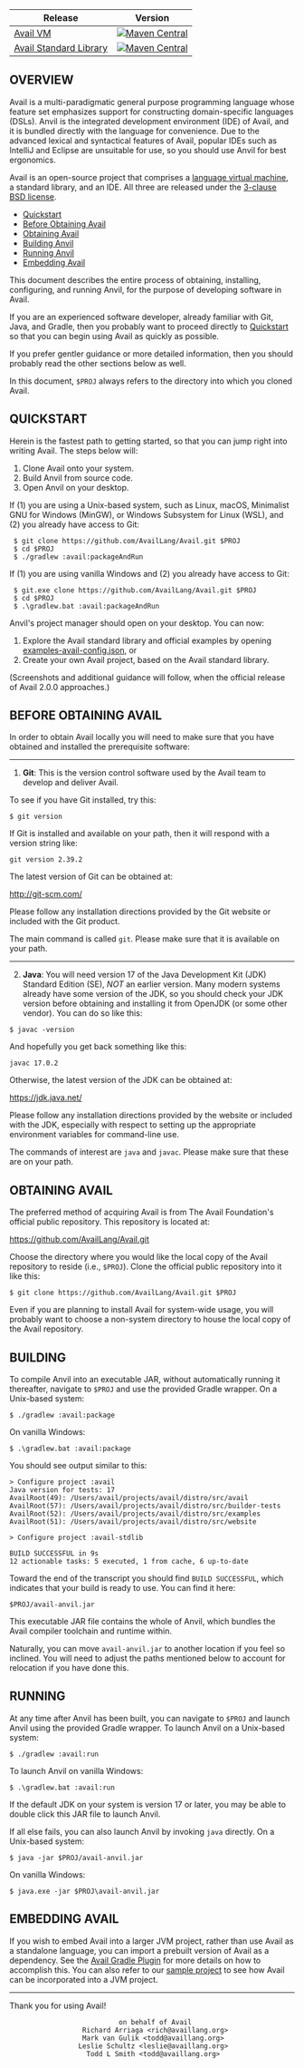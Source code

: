 | **Release**                                | **Version**                                                                                                                                                |
|--------------------------------------------|------------------------------------------------------------------------------------------------------------------------------------------------------------|
| [Avail VM](avail)                          | [![Maven Central](https://img.shields.io/badge/maven--central-v2.0.0.alpha21-0f824e)](https://central.sonatype.com/namespace/org.availlang)                |
| [Avail Standard Library](distro/src/avail) | [![Maven Central](https://img.shields.io/badge/maven--central-v2.0.0.alpha21--1.6.1.alpha10-0f824e)](https://central.sonatype.com/namespace/org.availlang) |

OVERVIEW
--------------------------------------------------------------------------------

Avail is a multi-paradigmatic general purpose programming language whose feature
set emphasizes support for constructing domain-specific languages (DSLs). Anvil
is the integrated development environment (IDE) of Avail, and it is bundled
directly with the language for convenience. Due to the advanced lexical and
syntactical features of Avail, popular IDEs such as IntelliJ and Eclipse are
unsuitable for use, so you should use Anvil for best ergonomics.

Avail is an open-source project that comprises a 
[language virtual machine](https://en.wikipedia.org/wiki/Virtual_machine), a 
standard library, and an IDE. All three are released under the
[3-clause BSD license](https://en.wikipedia.org/wiki/BSD_licenses#3-clause_license_.28.22Revised_BSD_License.22.2C_.22New_BSD_License.22.2C_or_.22Modified_BSD_License.22.29).

 * [Quickstart](#quickstart)
 * [Before Obtaining Avail](#before-obtaining-avail)
 * [Obtaining Avail](#obtaining-avail)
 * [Building Anvil](#building)
 * [Running Anvil](#running)
 * [Embedding Avail](#embedding-avail)

This document describes the entire process of obtaining, installing,
configuring, and running Anvil, for the purpose of developing software in Avail.

If you are an experienced software developer, already familiar with Git, Java,
and Gradle, then you probably want to proceed directly to
[Quickstart](#quickstart) so that you can begin using Avail as quickly as
possible.

If you prefer gentler guidance or more detailed information, then you should
probably read the other sections below as well.

In this document, `$PROJ` always refers to the directory into which you cloned
Avail.


QUICKSTART
--------------------------------------------------------------------------------

Herein is the fastest path to getting started, so that you can jump right into
writing Avail. The steps below will:

1. Clone Avail onto your system.
2. Build Anvil from source code.
3. Open Anvil on your desktop.

If (1) you are using a Unix-based system, such as Linux, macOS, Minimalist GNU
for Windows (MinGW), or Windows Subsystem for Linux (WSL), and (2) you already
have access to Git:

```shell
 $ git clone https://github.com/AvailLang/Avail.git $PROJ
 $ cd $PROJ
 $ ./gradlew :avail:packageAndRun
```

If (1) you are using vanilla Windows and (2) you already have access to Git:

```shell
 $ git.exe clone https://github.com/AvailLang/Avail.git $PROJ
 $ cd $PROJ
 $ .\gradlew.bat :avail:packageAndRun
```

Anvil's project manager should open on your desktop. You can now:

1. Explore the Avail standard library and official examples by opening
   [examples-avail-config.json](examples-avail-config.json), or
2. Create your own Avail project, based on the Avail standard library.

(Screenshots and additional guidance will follow, when the official release of
Avail 2.0.0 approaches.)

BEFORE OBTAINING AVAIL
--------------------------------------------------------------------------------

In order to obtain Avail locally you will need to make sure that you have
obtained and installed the prerequisite software:

--------------------------------------------------------------------------------

1) **Git**: This is the version control software used by the Avail team to
develop and deliver Avail.

To see if you have Git installed, try this:

```shell
$ git version
```

If Git is installed and available on your path, then it will respond with a
version string like:

	git version 2.39.2

The latest version of Git can be obtained at:

http://git-scm.com/

Please follow any installation directions provided by the Git website or
included with the Git product.

The main command is called `git`. Please make sure that it is available on your
path.

--------------------------------------------------------------------------------

2) **Java**: You will need version 17 of the Java Development Kit (JDK) Standard
Edition (SE), _NOT_ an earlier version. Many modern systems already have some
version of the JDK, so you should check your JDK version before obtaining and
installing it from OpenJDK (or some other vendor). You can do so like this:

```shell
$ javac -version
```

And hopefully you get back something like this:

	javac 17.0.2

Otherwise, the latest version of the JDK can be obtained at:

https://jdk.java.net/

Please follow any installation directions provided by the website or included
with the JDK, especially with respect to setting up the appropriate environment
variables for command-line use.

The commands of interest are `java` and `javac`. Please make sure that these are
on your path.


OBTAINING AVAIL
--------------------------------------------------------------------------------

The preferred method of acquiring Avail is from The Avail Foundation's official
public repository. This repository is located at:

https://github.com/AvailLang/Avail.git

Choose the directory where you would like the local copy of the Avail repository
to reside (i.e., `$PROJ`). Clone the official public repository into it like
this:

```shell
$ git clone https://github.com/AvailLang/Avail.git $PROJ
```

Even if you are planning to install Avail for system-wide usage, you will
probably want to choose a non-system directory to house the local copy of the
Avail repository.


BUILDING
--------------------------------------------------------------------------------

To compile Anvil into an executable JAR, without automatically running it
thereafter, navigate to `$PROJ` and use the provided Gradle wrapper. On a
Unix-based system:

```shell
$ ./gradlew :avail:package
```

On vanilla Windows:

```shell
$ .\gradlew.bat :avail:package
```

You should see output similar to this:

	> Configure project :avail
	Java version for tests: 17
	AvailRoot(49): /Users/avail/projects/avail/distro/src/avail
	AvailRoot(57): /Users/avail/projects/avail/distro/src/builder-tests
	AvailRoot(52): /Users/avail/projects/avail/distro/src/examples
	AvailRoot(51): /Users/avail/projects/avail/distro/src/website
	
	> Configure project :avail-stdlib
	
	BUILD SUCCESSFUL in 9s
	12 actionable tasks: 5 executed, 1 from cache, 6 up-to-date

Toward the end of the transcript you should find `BUILD SUCCESSFUL`, which
indicates that your build is ready to use. You can find it here:

	$PROJ/avail-anvil.jar

This executable JAR file contains the whole of Anvil, which bundles the Avail
compiler toolchain and runtime within.

Naturally, you can move `avail-anvil.jar` to another location if you feel so 
inclined.
You will need to adjust the paths mentioned below to account for relocation if
you have done this.


RUNNING
--------------------------------------------------------------------------------

At any time after Anvil has been built, you can navigate to `$PROJ` and launch
Anvil using the provided Gradle wrapper. To launch Anvil on a Unix-based system:

```shell
$ ./gradlew :avail:run
```

To launch Anvil on vanilla Windows:

```shell
$ .\gradlew.bat :avail:run
```

If the default JDK on your system is version 17 or later, you may be able to
double click this JAR file to launch Anvil.

If all else fails, you can also launch Anvil by invoking `java` directly. On
a Unix-based system:

```shell
$ java -jar $PROJ/avail-anvil.jar
```

On vanilla Windows:

```shell
$ java.exe -jar $PROJ\avail-anvil.jar
```


EMBEDDING AVAIL
--------------------------------------------------------------------------------

If you wish to embed Avail into a larger JVM project, rather than use Avail as a
standalone language, you can import a prebuilt version of Avail as a dependency.
See the
[Avail Gradle Plugin](https://github.com/AvailLang/gradle-plugin) for more
details on how to accomplish this. You can also refer to our
[sample project](https://github.com/AvailLang/samples) to see how Avail can be
incorporated into a JVM project.


--------------------------------------------------------------------------------

Thank you for using Avail!

                               on behalf of Avail                                                              
                      Richard Arriaga <rich@availlang.org>
                      Mark van Gulik <todd@availlang.org>                       
                     Leslie Schultz <leslie@availlang.org>
                       Todd L Smith <todd@availlang.org>
